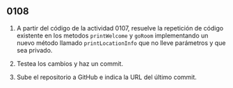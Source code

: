 ## 0108

1. A partir del código de la actividad 0107, resuelve la repetición de código existente en los metodos `printWelcome` y `goRoom` implementando un nuevo método llamado `printLocationInfo` que no lleve parámetros y que sea privado.

2. Testea los cambios y haz un commit.

3. Sube el repositorio a GitHub e indica la URL del último commit.
